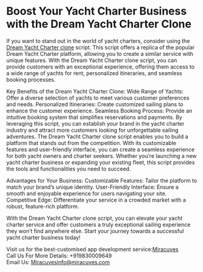 <h1>Boost Your Yacht Charter Business with the Dream Yacht Charter Clone</h1>



If you want to stand out in the world of yacht charters, consider using the <a href="https://miracuves.com/solutions/dream-yacht-charter-clone/">Dream Yacht Charter clone</a>
 script. This script offers a replica of the popular Dream Yacht Charter platform, allowing you to create a similar service with unique features. With the Dream Yacht Charter clone script, you can provide customers with an exceptional experience, offering them access to a wide range of yachts for rent, personalized itineraries, and seamless booking processes.

<p1>Key Benefits of the Dream Yacht Charter Clone:</p1>
Wide Range of Yachts: Offer a diverse selection of yachts to meet various customer preferences and needs.
Personalized Itineraries: Create customized sailing plans to enhance the customer experience.
Seamless Booking Process: Provide an intuitive booking system that simplifies reservations and payments.
By leveraging this script, you can establish your brand in the yacht charter industry and attract more customers looking for unforgettable sailing adventures. The Dream Yacht Charter clone script enables you to build a platform that stands out from the competition. With its customizable features and user-friendly interface, you can create a seamless experience for both yacht owners and charter seekers. Whether you’re launching a new yacht charter business or expanding your existing fleet, this script provides the tools and functionalities you need to succeed.

<p2>Advantages for Your Business:</p2>
Customizable Features: Tailor the platform to match your brand’s unique identity.
User-Friendly Interface: Ensure a smooth and enjoyable experience for users navigating your site.
Competitive Edge: Differentiate your service in a crowded market with a robust, feature-rich platform.

With the Dream Yacht Charter clone script, you can elevate your yacht charter service and offer customers a truly exceptional sailing experience they won’t find anywhere else. Start your journey towards a successful yacht charter business today!


Visit us for the best-customised app development service:<a href="https://miracuves.com/">Miracuves</a>
<br>Call Us For More Details: +919830009649</br>
Email Us: <a href="info@miracuves.com">Miracuves</a>info@miracuves.com


